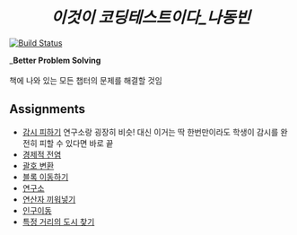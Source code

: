 _<h1 align="center">이것이 코딩테스트이다_나동빈</h1>_
[![Build Status](https://travis-ci.org/joemccann/dillinger.svg?branch=master)](https://travis-ci.org/joemccann/dillinger)

_**Better Problem Solving**<br><br>
책에 나와 있는 모든 챕터의 문제를 해결할 것임

## Assignments
- [감시 피하기](https://www.acmicpc.net/problem/18428)
  연구소랑 굉장히 비슷! 대신 이거는 딱 한번만이라도 학생이 감시를 완전히 피할 수 있다면 바로 끝
- [경제적 전염](https://www.acmicpc.net/problem/18405)
- [괄호 변환](https://programmers.co.kr/learn/courses/30/lessons/60058)
- [블록 이동하기](https://programmers.co.kr/learn/courses/30/lessons/60063)
- [연구소](https://www.acmicpc.net/problem/14502)
- [연산자 끼워넣기](https://www.acmicpc.net/problem/14888)
- [인구이동](https://www.acmicpc.net/problem/16234)
- [특정 거리의 도시 찾기](https://www.acmicpc.net/problem/18352)
